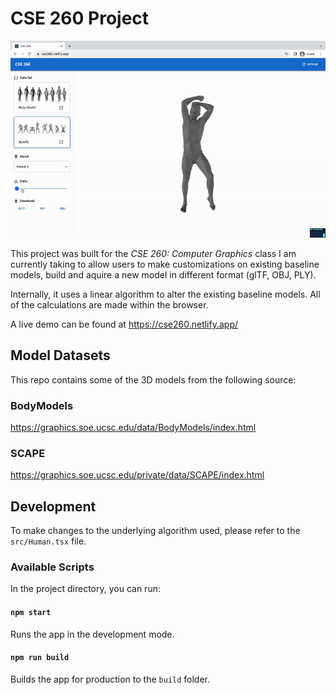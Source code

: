 # CSE 260 Project

![Demo](./public/demo.gif)

This project was built for the *CSE 260: Computer Graphics* class I am currently taking to allow users to make customizations on existing baseline models, build and aquire a new model in different format (glTF, OBJ, PLY).

Internally, it uses a linear algorithm to alter the existing baseline models. All of the calculations are made within the browser.

A live demo can be found at <https://cse260.netlify.app/>

## Model Datasets

This repo contains some of the 3D models from the following source:

### BodyModels

<https://graphics.soe.ucsc.edu/data/BodyModels/index.html>

### SCAPE

<https://graphics.soe.ucsc.edu/private/data/SCAPE/index.html>

## Development

To make changes to the underlying algorithm used, please refer to the `src/Human.tsx` file.

### Available Scripts

In the project directory, you can run:

#### `npm start`

Runs the app in the development mode.

#### `npm run build`

Builds the app for production to the `build` folder.
